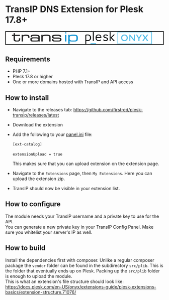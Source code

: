 # TransIP DNS Extension for Plesk 17.8+
![TransIP](transipplesk.png)

## Requirements
- PHP 7.1+ 
- Plesk 17.8 or higher
- One or more domains hosted with TransIP and API access

## How to install

- Navigate to the releases tab: https://github.com/firstred/plesk-transip/releases/latest
- Download the extension
- Add the following to your [panel.ini](https://docs.plesk.com/en-US/onyx/administrator-guide/plesk-administration/panelini-configuration-file.78509/) file:

    ```
    [ext-catalog]
    
    extensionUpload = true
    ```
    This makes sure that you can upload extension on the extension page.
- Navigate to the `Extensions` page, then `My Extensions`. Here you can upload the extension zip.
- TransIP should now be visible in your extension list.

## How to configure

The module needs your TransIP username and a private key to use for the API.  
You can generate a new private key in your TransIP Config Panel. Make sure you whitelist your server's IP as well.

## How to build

Install the dependencies first with composer. Unlike a regular composer package the `vendor` folder
can be found in the subdirectory `src/plib`. This is the folder that eventually ends up on Plesk.
Packing up the `src/plib` folder is enough to upload the module.  
This is what an extension's file structure should
look like: https://docs.plesk.com/en-US/onyx/extensions-guide/plesk-extensions-basics/extension-structure.71076/
